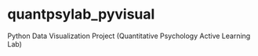 # quantpsylab_pyvisual
Python Data Visualization Project (Quantitative Psychology Active Learning Lab)
